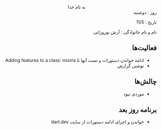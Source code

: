 <div dir="rtl" align="center">
به نام خدا
</div>
<div dir="rtl" align="right">
روز : دوشنبه

تاریخ : 11/5

نام و نام خانوادگی : آرش نوروزانی

## فعالیت‌ها
* ادامه خواندن دستورات و تست آنها تا Adding features to a class: mixins
* نوشتن گزارش
## چالش‌ها
* موردی نبود
## برنامه روز بعد
* خواندن و اجرای ادامه دستورات از سایت dart.dev
</div>
